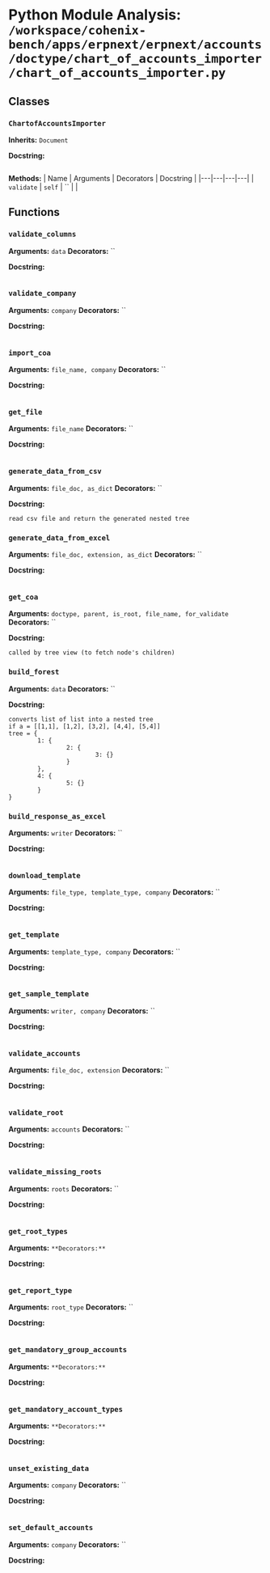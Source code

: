 # Python Module Analysis: `/workspace/cohenix-bench/apps/erpnext/erpnext/accounts/doctype/chart_of_accounts_importer/chart_of_accounts_importer.py`

## Classes

### `ChartofAccountsImporter`
**Inherits:** `Document`


**Docstring:**
```

```

**Methods:**
| Name | Arguments | Decorators | Docstring |
|---|---|---|---|
| `validate` | `self` | `` |  |





## Functions

### `validate_columns`
**Arguments:** `data`
**Decorators:** ``

**Docstring:**
```

```
### `validate_company`
**Arguments:** `company`
**Decorators:** ``

**Docstring:**
```

```
### `import_coa`
**Arguments:** `file_name, company`
**Decorators:** ``

**Docstring:**
```

```
### `get_file`
**Arguments:** `file_name`
**Decorators:** ``

**Docstring:**
```

```
### `generate_data_from_csv`
**Arguments:** `file_doc, as_dict`
**Decorators:** ``

**Docstring:**
```
read csv file and return the generated nested tree
```
### `generate_data_from_excel`
**Arguments:** `file_doc, extension, as_dict`
**Decorators:** ``

**Docstring:**
```

```
### `get_coa`
**Arguments:** `doctype, parent, is_root, file_name, for_validate`
**Decorators:** ``

**Docstring:**
```
called by tree view (to fetch node's children)
```
### `build_forest`
**Arguments:** `data`
**Decorators:** ``

**Docstring:**
```
converts list of list into a nested tree
if a = [[1,1], [1,2], [3,2], [4,4], [5,4]]
tree = {
        1: {
                2: {
                        3: {}
                }
        },
        4: {
                5: {}
        }
}
```
### `build_response_as_excel`
**Arguments:** `writer`
**Decorators:** ``

**Docstring:**
```

```
### `download_template`
**Arguments:** `file_type, template_type, company`
**Decorators:** ``

**Docstring:**
```

```
### `get_template`
**Arguments:** `template_type, company`
**Decorators:** ``

**Docstring:**
```

```
### `get_sample_template`
**Arguments:** `writer, company`
**Decorators:** ``

**Docstring:**
```

```
### `validate_accounts`
**Arguments:** `file_doc, extension`
**Decorators:** ``

**Docstring:**
```

```
### `validate_root`
**Arguments:** `accounts`
**Decorators:** ``

**Docstring:**
```

```
### `validate_missing_roots`
**Arguments:** `roots`
**Decorators:** ``

**Docstring:**
```

```
### `get_root_types`
**Arguments:** ``
**Decorators:** ``

**Docstring:**
```

```
### `get_report_type`
**Arguments:** `root_type`
**Decorators:** ``

**Docstring:**
```

```
### `get_mandatory_group_accounts`
**Arguments:** ``
**Decorators:** ``

**Docstring:**
```

```
### `get_mandatory_account_types`
**Arguments:** ``
**Decorators:** ``

**Docstring:**
```

```
### `unset_existing_data`
**Arguments:** `company`
**Decorators:** ``

**Docstring:**
```

```
### `set_default_accounts`
**Arguments:** `company`
**Decorators:** ``

**Docstring:**
```

```

